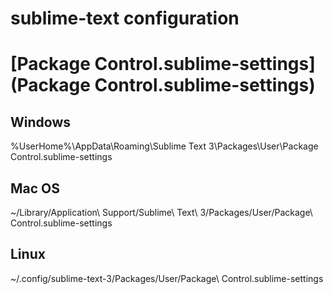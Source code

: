 sublime-text configuration
==========================

# [Package Control.sublime-settings](Package Control.sublime-settings)
## Windows
%UserHome%\AppData\Roaming\Sublime Text 3\Packages\User\Package Control.sublime-settings

## Mac OS
~/Library/Application\ Support/Sublime\ Text\ 3/Packages/User/Package\ Control.sublime-settings

## Linux
~/.config/sublime-text-3/Packages/User/Package\ Control.sublime-settings
